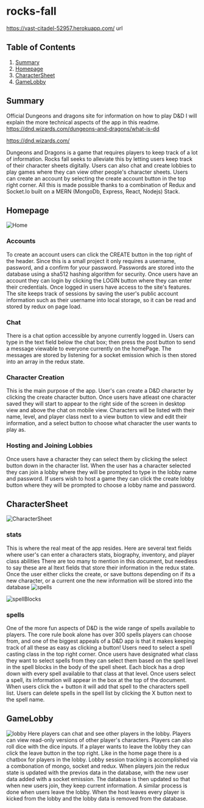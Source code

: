 # rocks-fall
https://vast-citadel-52957.herokuapp.com/ url
## Table of Contents
  1. [Summary](https://github.com/The-Ryan-Mobley/rocks-fall/blob/master/README.md#summary)
  2. [Homepage](https://github.com/The-Ryan-Mobley/rocks-fall/blob/master/README.md#homepage)
  3. [CharacterSheet](https://github.com/The-Ryan-Mobley/rocks-fall/blob/master/README.md#CharacterSheet)
  4. [GameLobby](https://github.com/The-Ryan-Mobley/rocks-fall/blob/master/README.md#GameLobby)
## Summary

  Official Dungeons and dragons site for information on how to play D&D I will explain the more technical aspects of the app in this readme.
  https://dnd.wizards.com/dungeons-and-dragons/what-is-dd
  
  https://dnd.wizards.com/ 
  
  Dungeons and Dragons is a game that requires players to keep track of a lot of information. Rocks fall seeks to alleviate this by letting users keep track of their character sheets digitally. Users can also chat and create lobbies to play games where they can view other people's character sheets. Users can create an account by selecting the create account button in the top right corner. All this is made possible thanks to a combination of Redux and Socket.Io built on a MERN (MongoDb, Express, React, Nodejs) Stack. 

## Homepage
  ![Home](https://drive.google.com/uc?export=view&id=1yHxsqTAOe-R6CYoiEsrCyltWzyC31vWx)
  ### Accounts
   To create an account users can click the CREATE button in the top right of the header. Since this is a small project it only requires a username, password, and a confirm for your password. Passwords are stored into the database using a sha512 hashing algorithm for security. Once users have an account they can login by clicking the LOGIN button where they can enter their credentials. Once logged in users have access to the site's features. The site keeps track of sessions by saving the user's public account information such as their username into local storage, so it can be read and stored by redux on page load.
  ### Chat
   There is a chat option accessible by anyone currently logged in. Users can type in the text field below the chat box; then press the post button to send a message viewable to everyone currently on the homePage. The messages are stored by listening for a socket emission which is then stored into an array in the redux state.
  
  ### Character Creation
  This is the main purpose of the app. User's can create a D&D character by clicking the create character button. Once users have atleast one character saved they will start to appear to the right side of the screen in desktop view and above the chat on mobile view. Characters will be listed with their name, level, and player class next to a view button to view and edit their information, and a select button to choose what character the user wants to play as.
  
  ### Hosting and Joining Lobbies
   Once users have a character they can select them by clicking the select button down in the character list. When the user has a character selected they can join a lobby where they will be prompted to type in the lobby name and password. If users wish to host a game they can click the create lobby button where they will be prompted to choose a lobby name and password. 
  
## CharacterSheet
  ![CharacterSheet](https://drive.google.com/uc?export=view&id=1D0e0HKorGEX0QcFqxAVchModjwq_HLoK)
  ### stats
  This is where the real meat of the app resides. Here are several text fields where user's can enter a characters stats, biography, inventory, and player class abilities There are too many to mention in this document, but needless to say these are al ltext fields that store their information in the redux state. Once the user either clicks the create, or save buttons depending on if its a new character, or a current one the new information will be stored into the database
  ![spells](https://drive.google.com/uc?export=view&id=1Pnor8KcNLJQvuHxoRI_TkLRX7lwdYAF5)
  
  ![spellBlocks](https://drive.google.com/uc?export=view&id=1PU6fLAJGQ2RvYZv1iCOeePA9jHT-hj3D)
  ### spells
   One of the more fun aspects of D&D is the wide range of spells available to players. The core rule book alone has over 300 spells players can choose from, and one of the biggest appeals of a D&D app is that it makes keeping track of all these as easy as clicking a button! Users need to select a spell casting class in the top right corner. Once users have designated what class they want to select spells from they can select them based on the spell level in the spell blocks in the body of the spell sheet. Each block has a drop down with every spell available to that class at that level. Once users select a spell, its information will appear in the box at the top of the document. When users click the + button it will add that spell to the characters spell list. Users can delete spells in the spell list by clicking the X button next to the spell name.

## GameLobby
  ![lobby](https://drive.google.com/uc?export=view&id=1meI4rbztpkeII3tvHv0Tfm7r8f_BFzDo)
  Here players can chat and see other players in the lobby. Players can view read-only versions of other player's characters. Players can also roll dice with the dice inputs. If a player wants to leave the lobby they can click the leave button in the top right. Like in the home page there is a chatbox for players in the lobby. Lobby session tracking is accomplished via a combonation of mongo, socket and redux. When players join the redux state is updated with the previos data in the database, with the new user data added with a socket emission. The database is then updated so that when new users join, they keep current information. A similar process is done when users leave the lobby. When the host leaves every player is kicked from the lobby and the lobby data is removed from the database. 



